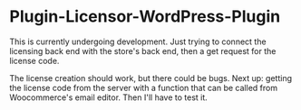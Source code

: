 # Plugin-Licensor-WordPress-Plugin
This is currently undergoing development. Just trying to connect the licensing back end with the store's back end, then a get request for the license code.

The license creation should work, but there could be bugs. Next up: getting the license code from the server with a function that can be called from Woocommerce's email editor. Then I'll have to test it.
